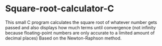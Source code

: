 # Square-root-calculator-C

This small C program calculates the square root of whatever number gets passed and also displays how much terms until convergence (not infinity because floating-point numbers are only accurate to a limited amount of decimal places)
Based on the Newton-Raphson method.
